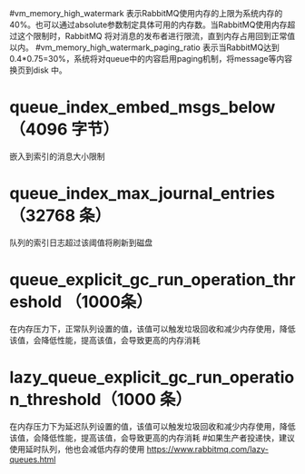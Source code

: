 #vm_memory_high_watermark
表示RabbitMQ使用内存的上限为系统内存的40%。也可以通过absolute参数制定具体可用的内存数。当RabbitMQ使用内存超过这个限制时，RabbitMQ 将对消息的发布者进行限流，直到内存占用回到正常值以内。
#vm_memory_high_watermark_paging_ratio
表示当RabbitMQ达到0.4*0.75=30%，系统将对queue中的内容启用paging机制，将message等内容换页到disk 中。
# queue_index_embed_msgs_below（4096 字节）
嵌入到索引的消息大小限制
# queue_index_max_journal_entries（32768 条）
队列的索引日志超过该阈值将刷新到磁盘
# queue_explicit_gc_run_operation_threshold	（1000条）
在内存压力下，正常队列设置的值，该值可以触发垃圾回收和减少内存使用，降低该值，会降低性能，提高该值，会导致更高的内存消耗
# lazy_queue_explicit_gc_run_operation_threshold（1000 条）
在内存压力下为延迟队列设置的值，该值可以触发垃圾回收和减少内存使用，降低该值，会降低性能，提高该值，会导致更高的内存消耗
#如果生产者投递快，建议使用延时队列，他也会减低内存的使用
https://www.rabbitmq.com/lazy-queues.html